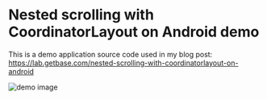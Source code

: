 # Nested scrolling with CoordinatorLayout on Android demo


This is a demo application source code used in my blog post:
https://lab.getbase.com/nested-scrolling-with-coordinatorlayout-on-android

![demo image](https://lab.getbase.com/wp-content/uploads/2015/10/demo.gif)
